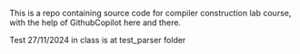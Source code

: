 This is a repo containing source code for compiler construction lab course, with the help of GithubCopilot here and there.

Test 27/11/2024 in class is at test_parser folder
